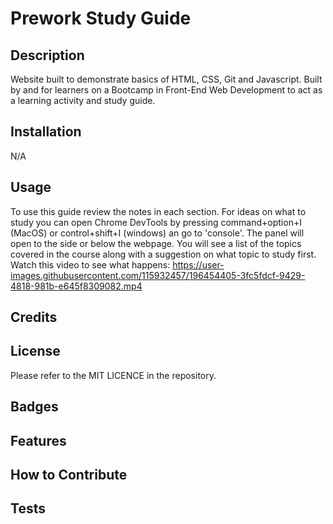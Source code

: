 # Prework Study Guide

## Description

Website built to demonstrate basics of HTML, CSS, Git and Javascript. Built by and for learners on a Bootcamp in Front-End Web Development to act as a learning activity and study guide. 


## Installation

N/A

## Usage

To use this guide review the notes in each section. 
For ideas on what to study you can open Chrome DevTools by pressing command+option+I (MacOS) or control+shift+I (windows) an go to 'console'. The panel will open to the side or below the webpage. You will see a list of the topics covered in the course along with a suggestion on what topic to study first.
Watch this video to see what happens:
 https://user-images.githubusercontent.com/115932457/196454405-3fc5fdcf-9429-4818-981b-e645f8309082.mp4

## Credits

## License
Please refer to the MIT LICENCE in the repository.

## Badges


## Features


## How to Contribute


## Tests

